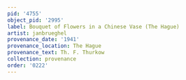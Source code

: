 ```yaml
---
pid: '4755'
object_pid: '2995'
label: Bouquet of Flowers in a Chinese Vase (The Hague)
artist: janbrueghel
provenance_date: '1941'
provenance_location: The Hague
provenance_text: Th. F. Thurkow
collection: provenance
order: '0222'
---
```

